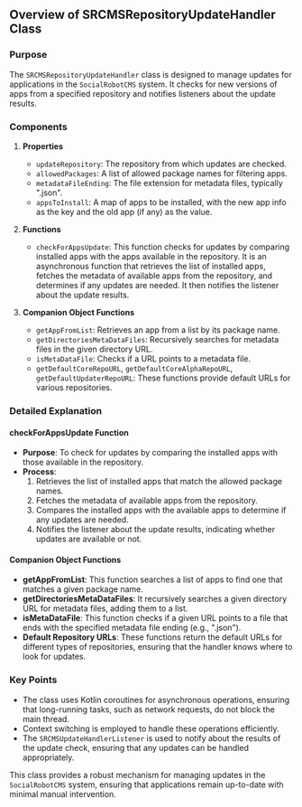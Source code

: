 ## Overview of SRCMSRepositoryUpdateHandler Class

### Purpose
The `SRCMSRepositoryUpdateHandler` class is designed to manage updates for applications in the `SocialRobotCMS` system. It checks for new versions of apps from a specified repository and notifies listeners about the update results.

### Components

1. **Properties**
    - `updateRepository`: The repository from which updates are checked.
    - `allowedPackages`: A list of allowed package names for filtering apps.
    - `metadataFileEnding`: The file extension for metadata files, typically ".json".
    - `appsToInstall`: A map of apps to be installed, with the new app info as the key and the old app (if any) as the value.

2. **Functions**
    - `checkForAppsUpdate`: This function checks for updates by comparing installed apps with the apps available in the repository. It is an asynchronous function that retrieves the list of installed apps, fetches the metadata of available apps from the repository, and determines if any updates are needed. It then notifies the listener about the update results.

3. **Companion Object Functions**
    - `getAppFromList`: Retrieves an app from a list by its package name.
    - `getDirectoriesMetaDataFiles`: Recursively searches for metadata files in the given directory URL.
    - `isMetaDataFile`: Checks if a URL points to a metadata file.
    - `getDefaultCoreRepoURL`, `getDefaultCoreAlphaRepoURL`, `getDefaultUpdaterRepoURL`: These functions provide default URLs for various repositories.

### Detailed Explanation

#### checkForAppsUpdate Function
- **Purpose**: To check for updates by comparing the installed apps with those available in the repository.
- **Process**:
    1. Retrieves the list of installed apps that match the allowed package names.
    2. Fetches the metadata of available apps from the repository.
    3. Compares the installed apps with the available apps to determine if any updates are needed.
    4. Notifies the listener about the update results, indicating whether updates are available or not.

#### Companion Object Functions
- **getAppFromList**: This function searches a list of apps to find one that matches a given package name.
- **getDirectoriesMetaDataFiles**: It recursively searches a given directory URL for metadata files, adding them to a list.
- **isMetaDataFile**: This function checks if a given URL points to a file that ends with the specified metadata file ending (e.g., ".json").
- **Default Repository URLs**: These functions return the default URLs for different types of repositories, ensuring that the handler knows where to look for updates.

### Key Points
- The class uses Kotlin coroutines for asynchronous operations, ensuring that long-running tasks, such as network requests, do not block the main thread.
- Context switching is employed to handle these operations efficiently.
- The `SRCMSUpdateHandlerListener` is used to notify about the results of the update check, ensuring that any updates can be handled appropriately.

This class provides a robust mechanism for managing updates in the `SocialRobotCMS` system, ensuring that applications remain up-to-date with minimal manual intervention.
